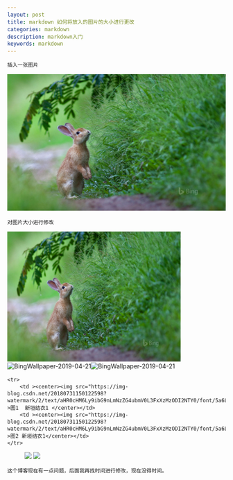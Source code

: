 ```yaml
---
layout: post
title: markdown 如何将放入的图片的大小进行更改
categories: markdown
description: markdown入门
keywords: markdown
---
```


```
插入一张图片
```

![/images/posts/BingWallpaper-2019-04-21.png](BingWallpaper-2019-04-21.jpg)



```
对图片大小进行修改
```



<img src="/images/posts/BingWallpaper-2019-04-21.png" width="400" height="300" alt="BingWallpaper-2019-04-21" align=center><img src="E:\git\deskLEE.github.io\images\posts\BingWallpaper-2019-04-21.png" width="400" height="300" alt="BingWallpaper-2019-04-21" align=center><img src="E:\git\deskLEE.github.io\images\posts\BingWallpaper-2019-04-21.png" width="400" height="300" alt="BingWallpaper-2019-04-21" align=center>



    <tr>
        <td ><center><img src="https://img-blog.csdn.net/20180731150122598?watermark/2/text/aHR0cHM6Ly9ibG9nLmNzZG4ubmV0L3FxXzMzODI2NTY0/font/5a6L5L2T/fontsize/400/fill/I0JBQkFCMA==/dissolve/70" >图1  新垣结衣1 </center></td>
        <td ><center><img src="https://img-blog.csdn.net/20180731150122598?watermark/2/text/aHR0cHM6Ly9ibG9nLmNzZG4ubmV0L3FxXzMzODI2NTY0/font/5a6L5L2T/fontsize/400/fill/I0JBQkFCMA==/dissolve/70"  >图2 新垣结衣1</center></td>
    </tr>

<figure class="half">
    <img src="E:\git\deskLEE.github.io\_posts\BingWallpaper-2019-04-21.jpg">
    <img src="E:\git\deskLEE.github.io\_posts\BingWallpaper-2019-04-21.jpg">
</figure>

```
这个博客现在有一点问题，后面我再找时间进行修改，现在没得时间。
```



